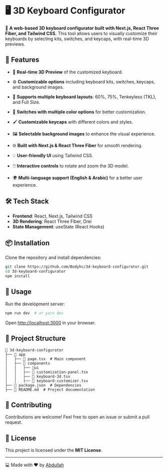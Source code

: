 # 🖥️ 3D Keyboard Configurator

🚀 **A web-based 3D keyboard configurator built with Next.js, React Three Fiber, and Tailwind CSS.** This tool allows users to visually customize their keyboards by selecting kits, switches, and keycaps, with real-time 3D previews.

## 🔧 Features
- 🎨 **Real-time 3D Preview** of the customized keyboard.

- ⚙️ **Customizable options** including keyboard kits, switches, keycaps, and background images.

- 🎹 **Supports multiple keyboard layouts**: 60%, 75%, Tenkeyless (TKL), and Full Size.

- 🌈 **Switches with multiple color options** for better customization.

- 🖌️ **Customizable keycaps** with different colors and styles.

- 🖼️ **Selectable background images** to enhance the visual experience.

- 🌐 **Built with Next.js & React Three Fiber** for smooth rendering.

- 💡 **User-friendly UI** using Tailwind CSS.

- 🖱️ **Interactive controls** to rotate and zoom the 3D model.

- 🌍 **Multi-language support (English & Arabic)** for a better user experience.
## 🛠️ Tech Stack
- **Frontend**: React, Next.js, Tailwind CSS
- **3D Rendering**: React Three Fiber, Drei
- **State Management**: useState (React Hooks)

## 📦 Installation

Clone the repository and install dependencies:

```sh
git clone https://github.com/Bodyhc/3d-keyboard-configurator.git
cd 3d-keyboard-configurator
npm install  
```

## 🚀 Usage

Run the development server:

```sh
npm run dev  # or yarn dev
```

Open [http://localhost:3000](http://localhost:3000) in your browser.

## 📂 Project Structure
```
📁 3d-keyboard-configurator
├── 📂 app
│   ├── 📜 page.tsx  # Main component
│   ├── 📂 components
|   |   ├── 📂ui
│   │   ├── 📜 customization-panel.tsx
│   │   ├── 📜 keyboard-3d.tsx
│   │   ├── 📜 keyboard-customizer.tsx
├── 📜 package.json  # Dependencies
├── 📜 README.md  # Project documentation
```

## 🤝 Contributing
Contributions are welcome! Feel free to open an issue or submit a pull request.

## 📜 License
This project is licensed under the **MIT License**.

---
💻 Made with ❤️ by [Abdullah](https://github.com/Bodyhc)

